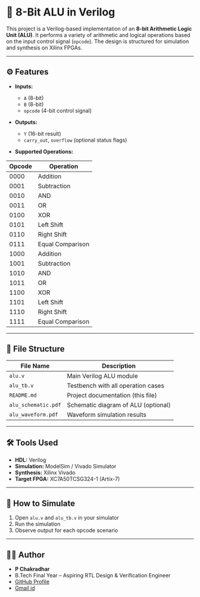 # 🧠 8-Bit ALU in Verilog

This project is a Verilog-based implementation of an **8-bit Arithmetic Logic Unit (ALU)**. It performs a variety of arithmetic and logical operations based on the input control signal (`opcode`). The design is structured for simulation and synthesis on Xilinx FPGAs.

---

## ⚙️ Features

- **Inputs:**
  - `A` (8-bit)
  - `B` (8-bit)
  - `opcode` (4-bit control signal)

- **Outputs:**
  - `Y` (16-bit result)
  - `carry_out`, `overflow` (optional status flags)

- **Supported Operations:**

| Opcode | Operation       |
|--------|------------------|
| 0000   | Addition          |
| 0001   | Subtraction       |
| 0010   | AND               |
| 0011   | OR                |
| 0100   | XOR               |
| 0101   | Left Shift        |
| 0110   | Right Shift       |
| 0111   | Equal Comparison  |
| 1000   | Addition          |
| 1001   | Subtraction       |
| 1010   | AND               |
| 1011   | OR                |
| 1100   | XOR               |
| 1101   | Left Shift        |
| 1110   | Right Shift       |
| 1111   | Equal Comparison  |
---

## 📁 File Structure

| File Name           | Description                          |
|---------------------|--------------------------------------|
| `alu.v`             | Main Verilog ALU module              |
| `alu_tb.v`          | Testbench with all operation cases   |
| `README.md`         | Project documentation (this file)    |
| `alu_schematic.pdf` | Schematic diagram of ALU (optional)  |
| `alu_waveform.pdf`  | Waveform simulation results          |

---

## 🛠️ Tools Used

- **HDL:** Verilog
- **Simulation:** ModelSim / Vivado Simulator
- **Synthesis:** Xilinx Vivado
- **Target FPGA:** XC7A50TCSG324-1 (Artix-7)

---

## 🧪 How to Simulate

1. Open `alu.v` and `alu_tb.v` in your simulator
2. Run the simulation
3. Observe output for each opcode scenario

---


## 👨‍💻 Author

- **P Chakradhar**
- B.Tech Final Year – Aspiring RTL Design & Verification Engineer
- [GitHub Profile](https://github.com/chakri2205)
- [Gmail id](chakradhar2205@gmail.com)


